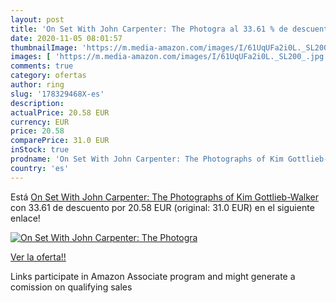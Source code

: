 ```yaml
---
layout: post
title: 'On Set With John Carpenter: The Photogra al 33.61 % de descuento'
date: 2020-11-05 08:01:57
thumbnailImage: 'https://m.media-amazon.com/images/I/61UqUFa2i0L._SL200_.jpg'
images: [ 'https://m.media-amazon.com/images/I/61UqUFa2i0L._SL200_.jpg' ]
comments: true
category: ofertas
author: ring
slug: '178329468X-es'
description:
actualPrice: 20.58 EUR
currency: EUR
price: 20.58
comparePrice: 31.0 EUR
inStock: true
prodname: 'On Set With John Carpenter: The Photographs of Kim Gottlieb-Walker'
country: 'es'
---
```


Está [On Set With John Carpenter: The Photographs of Kim Gottlieb-Walker](https://www.amazon.es/dp/178329468X/?tag=tolees-21) con 33.61 de descuento por 20.58 EUR (original: 31.0 EUR) en el siguiente enlace!

[![On Set With John Carpenter: The Photogra](https://m.media-amazon.com/images/I/61UqUFa2i0L._SL200_.jpg)](https://www.amazon.es/dp/178329468X/?tag=tolees-21)

[Ver la oferta!!](https://www.amazon.es/dp/178329468X/?tag=tolees-21)

Links participate in Amazon Associate program and might generate a comission on qualifying sales


